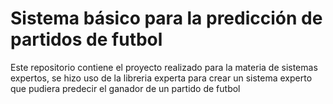 # Sistema básico para la predicción de partidos de futbol
Este repositorio contiene el proyecto realizado para la materia de sistemas expertos, se hizo uso de la libreria experta para crear un sistema experto que pudiera predecir el ganador de un partido de futbol
